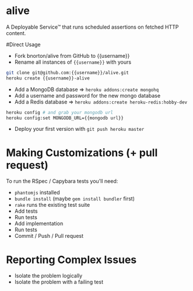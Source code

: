 # alive
A Deployable Service™ that runs scheduled assertions on fetched HTTP content.


#Direct Usage

- Fork bnorton/alive from GitHub to {{username}}
- Rename all instances of `{{username}}` with yours

```bash
git clone git@github.com:{{username}}/alive.git
heroku create {{username}}-alive
```

- Add a MongoDB database => `heroku addons:create mongohq`
- Add a username and password for the new mongo database
- Add a Redis database => `heroku addons:create heroku-redis:hobby-dev`

```bash
heroku config # and grab your mongodb url
heroku config:set MONGODB_URL={{mongodb url}}
```

- Deploy your first version with `git push heroku master`

# Making Customizations (+ pull request)

To run the RSpec / Capybara tests you'll need:
- `phantomjs` installed
- `bundle install` (maybe `gem install bundler` first)
- `rake` runs the existing test suite
- Add tests
- Run tests
- Add implementation
- Run tests
- Commit / Push / Pull request

# Reporting Complex Issues
- Isolate the problem logically
- Isolate the problem with a failing test

